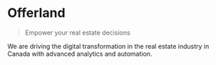 # Offerland

> Empower your real estate decisions

We are driving the digital transformation in the real estate industry in Canada with advanced analytics and automation.
